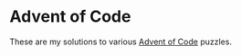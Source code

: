# Advent of Code

These are my solutions to various [Advent of Code](https://adventofcode.com) puzzles.